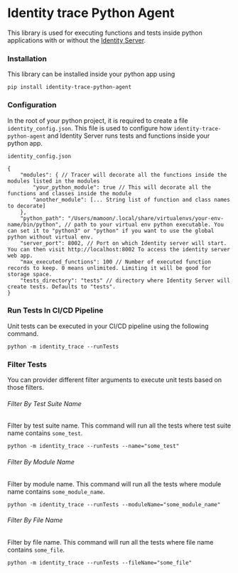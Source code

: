 # Identity trace Python Agent

This library is used for executing functions and tests inside python applications with or without the [Identity Server](https://github.com/identity-reporting/identity-server).

### Installation
This library can be installed inside your python app using
```
pip install identity-trace-python-agent
```

### Configuration
In the root of your python project, it is required to create a file `identity_config.json`. This file is used to configure how `identity-trace-python-agent` and Identity Server runs tests and functions inside your python app.

`identity_config.json`

```
{
	"modules": { // Tracer will decorate all the functions inside the modules listed in the modules
		"your_python_module": true // This will decorate all the functions and classes inside the module
		"another_module": [... String list of function and class names to decorate]
	},
	"python_path": "/Users/mamoon/.local/share/virtualenvs/your-env-name/bin/python", // path to your virtual env python executable. You can set it to "python3" or "python" if you want to use the global python without virtual env.
	"server_port": 8002, // Port on which Identity server will start. You can then visit http://localhost:8002 To access the identity server web app.
	"max_executed_functions": 100 // Number of executed function records to keep. 0 means unlimited. Limiting it will be good for storage space.
	"tests_directory": "tests" // directory where Identity Server will create tests. Defaults to "tests". 
}
```

### Run Tests In CI/CD Pipeline
Unit tests can be executed in your CI/CD pipeline using the following command.
```
python -m identity_trace --runTests
```

### Filter Tests
You can provider different filter arguments to execute unit tests based on those filters.

###### Filter By Test Suite Name
Filter by test suite name. This command will run all the tests where test suite name contains `some_test`.
```
python -m identity_trace --runTests --name="some_test"
```
###### Filter By Module Name
Filter by module name. This command will run all the tests where module name contains `some_module_name`.
```
python -m identity_trace --runTests --moduleName="some_module_name"
```
###### Filter By File Name
Filter by file name. This command will run all the tests where file name contains `some_file`.
```
python -m identity_trace --runTests --fileName="some_file"
```
